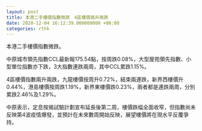 ```yaml
---
layout: post
title: 本港二手樓價指數微跌　4區樓價兩升兩跌
date: 2020-12-04 16:12:39.000000000 +08:00
categories: rthk
---
```


本港二手樓價指數微跌。

中原城市領先指數CCL最新報175.54點，按周跌0.08%，大型屋苑領先指數、小型單位指數亦下跌，3大指數連跌兩周，其中CCL累跌1.15%。

4區樓價指數兩升兩跌，九龍樓價按周升0.72%，結束兩連跌，新界西樓價升0.44%，港島樓價按周跌1.19%，新界東樓價跌0.23%，兩者都是連跌兩周，分別累跌2.46%及1.29%。

中原表示，定息按揭試驗計劃宣布延長後第二周，樓價跌幅全面收窄，但指數尚未反映第4波疫情爆發，並預計在未來數周開始反映，展望樓價將在現水平反覆爭持。
